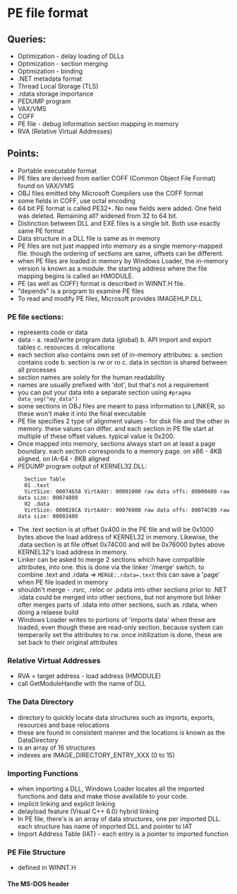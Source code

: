 # PE file format

## Queries:

* Optimization - delay loading of DLLs
* Optimization - section merging
* Optimization - binding
* .NET metadata format
* Thread Local Storage (TLS)
* .rdata storage importance
* PEDUMP program
* VAX/VMS
* COFF
* PE file - debug information section mapping in memory
* RVA (Relative Virtual Addresses)

## Points:

* Portable executable format
* PE files are derived from earlier COFF (Common Object File Format) found on VAX/VMS
* OBJ files emitted bhy Microsoft Compilers use the COFF format
* some fields in COFF, use octal encoding
* 64 bit PE format is called PE32+.
  No new fields were added. One field was deleted.
  Remaining all? widened from 32 to 64 bit.
* Distinction between DLL and EXE files is a single bit. Both use exactly same PE format
* Data structure in a DLL file is same as in memory
* PE files are not just mapped into memory as a single memory-mapped file.
  though the ordering of sections are same, offsets can be different.
* when PE files are loaded in memory by Windows Loader, the in-memory version is known as a module.
  the starting address where the file mapping begins is called an HMODULE.
* PE (as well as COFF) format is described in WINNT.H file.
* "depends" is a program to examine PE files
* To read and modify PE files, Microsoft provides IMAGEHLP.DLL

### PE file sections:

* represents code or data
* data -
    a. read/write program data (global)
    b. API import and export tables
    c. resources
    d. relocations
* each section also contains own set of in-memory attributes:
    a. section contains code
    b. section is rw or ro
    c. data in section is shared between all processes
* section names are solely for the human readability
* names are usually prefixed with 'dot', but that's not a requirement
* you can put your data into a separate section using `#pragma data_seg("my_data")`
* some sections in OBJ files are meant to pass information to LINKER, so these won't make it into the final executable
* PE file specifies 2 type of alignment values - for disk file and the other in memory.
  these values can differ. and each section in PE file start at multiple of these offset values.
  typical value is 0x200.
* Once mapped into memory, sections always start on at least a page boundary.
  each section corresponds to a memory page.
  on x86 - 4KB aligned, on IA-64 - 8KB aligned
* PEDUMP program output of KERNEL32.DLL:
  ```
    Section Table
    01 .text
    VirtSize: 00074658 VirtAddr: 00001000 raw data offs: 00000400 raw data size: 00074800
    02 .data
    VirtSize: 000028CA VirtAddr: 00076000 raw data offs: 00074C00 raw data size: 00002400
  ```
* The .text section is at offset 0x400 in the PE file and will be 0x1000 bytes above
  the load address of KERNEL32 in memory.
  Likewise, the .data section is at file offset 0x74C00 and will be 0x76000 bytes above
  KERNEL32's load address in memory.
* Linker can be asked to merge 2 sections which have compatible attributes, into one.
  this is done via the linker '/merge' switch.
  to combine .text and .rdata => `MERGE:.rdata=.text`
  this can save a 'page' when PE file loaded in memory
* shouldn't merge - .rsrc, .reloc or .pdata into other sections
  prior to .NET .idata could be merged into other sections, but not anymore
  but linker ofter merges parts of .idata into other sections, such as .rdata,
  when doing a relaese build
* Windows Loader writes to portions of 'imports data' when these are loaded, even though these are 
  read-only section. because system can temperarily set the attributes to rw. once initilization is
  done, these are set back to their original attributes

### Relative Virtual Addresses

* RVA = target address - load address (HMODULE)
* call GetModuleHandle with the name of DLL

### The Data Directory

* directory to quickly locate data structures such as imports, exports, resources
  and base relocations
* these are found in consistent manner and the locations is known as the DataDirectory
* is an array of 16 structures
* indexes are IMAGE_DIRECTORY_ENTRY_XXX (0 to 15)

### Importing Functions

* when importing a DLL, Windows Loader locates all the imported functions and data and make those
  available to your code.
* implicit linking and explicit linking
* delayload feature (Visual C++ 6.0) hybrid linking
* In PE file, there's is an array of data structures, one per imported DLL.
  each structure has name of imported DLL and pointer to IAT
* Import Address Table (IAT) - each entry is a pointer to imported function

### PE File Structure

* defined in WINNT.H

#### The MS-DOS header



